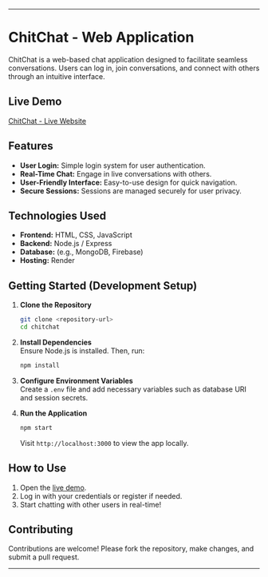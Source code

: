
---

# ChitChat - Web Application  

ChitChat is a web-based chat application designed to facilitate seamless conversations. Users can log in, join conversations, and connect with others through an intuitive interface.

## Live Demo  
[ChitChat - Live Website](https://chitchat-m60v.onrender.com/login)  

## Features  
- **User Login:** Simple login system for user authentication.  
- **Real-Time Chat:** Engage in live conversations with others.  
- **User-Friendly Interface:** Easy-to-use design for quick navigation.  
- **Secure Sessions:** Sessions are managed securely for user privacy.  

## Technologies Used  
- **Frontend:** HTML, CSS, JavaScript  
- **Backend:** Node.js / Express  
- **Database:** (e.g., MongoDB, Firebase)  
- **Hosting:** Render  

## Getting Started (Development Setup)  

1. **Clone the Repository**  
   ```bash
   git clone <repository-url>
   cd chitchat
   ```

2. **Install Dependencies**  
   Ensure Node.js is installed. Then, run:  
   ```bash
   npm install
   ```

3. **Configure Environment Variables**  
   Create a `.env` file and add necessary variables such as database URI and session secrets.

4. **Run the Application**  
   ```bash
   npm start
   ```
   Visit `http://localhost:3000` to view the app locally.  

## How to Use  
1. Open the [live demo](https://chitchat-m60v.onrender.com/login).  
2. Log in with your credentials or register if needed.  
3. Start chatting with other users in real-time!

## Contributing  
Contributions are welcome! Please fork the repository, make changes, and submit a pull request.


---


